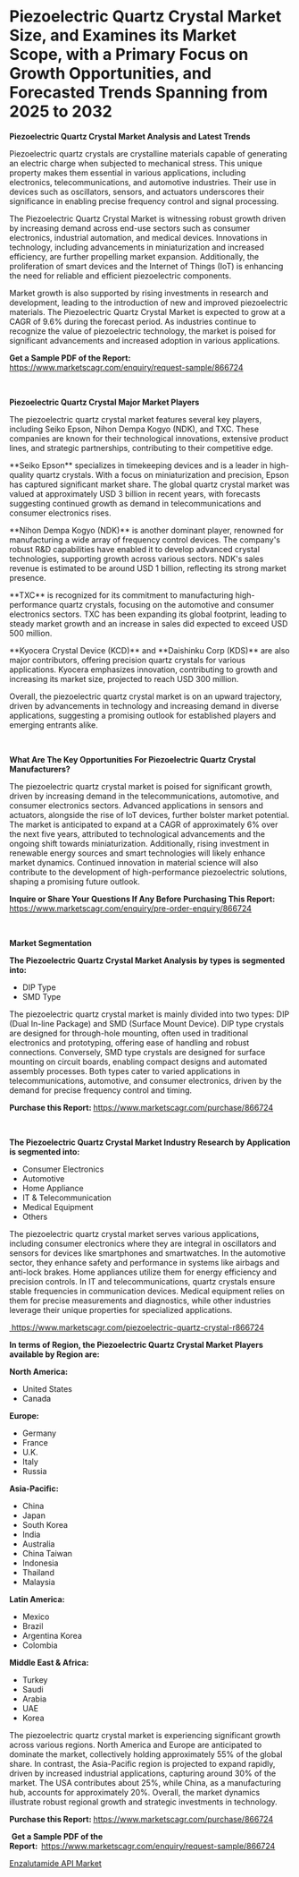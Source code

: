 <p><h1>Piezoelectric Quartz Crystal Market Size, and Examines its Market Scope, with a Primary Focus on Growth Opportunities, and Forecasted Trends Spanning from 2025 to 2032</h1></p><p><strong>Piezoelectric Quartz Crystal Market Analysis and Latest Trends</strong></p>
<p><p>Piezoelectric quartz crystals are crystalline materials capable of generating an electric charge when subjected to mechanical stress. This unique property makes them essential in various applications, including electronics, telecommunications, and automotive industries. Their use in devices such as oscillators, sensors, and actuators underscores their significance in enabling precise frequency control and signal processing.</p><p>The Piezoelectric Quartz Crystal Market is witnessing robust growth driven by increasing demand across end-use sectors such as consumer electronics, industrial automation, and medical devices. Innovations in technology, including advancements in miniaturization and increased efficiency, are further propelling market expansion. Additionally, the proliferation of smart devices and the Internet of Things (IoT) is enhancing the need for reliable and efficient piezoelectric components.</p><p>Market growth is also supported by rising investments in research and development, leading to the introduction of new and improved piezoelectric materials. The Piezoelectric Quartz Crystal Market is expected to grow at a CAGR of 9.6% during the forecast period. As industries continue to recognize the value of piezoelectric technology, the market is poised for significant advancements and increased adoption in various applications.</p></p>
<p><strong>Get a Sample PDF of the Report:&nbsp;</strong> <a href="https://www.marketscagr.com/enquiry/request-sample/866724?utm_campaign=3442&utm_medium=2&utm_source=Github&utm_content=ia&utm_term=01042025&utm_id=piezoelectric-quartz-crystal">https://www.marketscagr.com/enquiry/request-sample/866724</a></p>
<p>&nbsp;</p>
<p><strong>Piezoelectric Quartz Crystal Major Market Players</strong></p>
<p><p>The piezoelectric quartz crystal market features several key players, including Seiko Epson, Nihon Dempa Kogyo (NDK), and TXC. These companies are known for their technological innovations, extensive product lines, and strategic partnerships, contributing to their competitive edge.</p><p>**Seiko Epson** specializes in timekeeping devices and is a leader in high-quality quartz crystals. With a focus on miniaturization and precision, Epson has captured significant market share. The global quartz crystal market was valued at approximately USD 3 billion in recent years, with forecasts suggesting continued growth as demand in telecommunications and consumer electronics rises.</p><p>**Nihon Dempa Kogyo (NDK)** is another dominant player, renowned for manufacturing a wide array of frequency control devices. The company's robust R&D capabilities have enabled it to develop advanced crystal technologies, supporting growth across various sectors. NDK's sales revenue is estimated to be around USD 1 billion, reflecting its strong market presence.</p><p>**TXC** is recognized for its commitment to manufacturing high-performance quartz crystals, focusing on the automotive and consumer electronics sectors. TXC has been expanding its global footprint, leading to steady market growth and an increase in sales did expected to exceed USD 500 million.</p><p>**Kyocera Crystal Device (KCD)** and **Daishinku Corp (KDS)** are also major contributors, offering precision quartz crystals for various applications. Kyocera emphasizes innovation, contributing to growth and increasing its market size, projected to reach USD 300 million.</p><p>Overall, the piezoelectric quartz crystal market is on an upward trajectory, driven by advancements in technology and increasing demand in diverse applications, suggesting a promising outlook for established players and emerging entrants alike.</p></p>
<p>&nbsp;</p>
<p><strong>What Are The Key Opportunities For Piezoelectric Quartz Crystal Manufacturers?</strong></p>
<p><p>The piezoelectric quartz crystal market is poised for significant growth, driven by increasing demand in the telecommunications, automotive, and consumer electronics sectors. Advanced applications in sensors and actuators, alongside the rise of IoT devices, further bolster market potential. The market is anticipated to expand at a CAGR of approximately 6% over the next five years, attributed to technological advancements and the ongoing shift towards miniaturization. Additionally, rising investment in renewable energy sources and smart technologies will likely enhance market dynamics. Continued innovation in material science will also contribute to the development of high-performance piezoelectric solutions, shaping a promising future outlook.</p></p>
<p><strong>Inquire or Share Your Questions If Any Before Purchasing This Report:</strong> <a href="https://www.marketscagr.com/enquiry/pre-order-enquiry/866724?utm_campaign=3442&utm_medium=2&utm_source=Github&utm_content=ia&utm_term=01042025&utm_id=piezoelectric-quartz-crystal">https://www.marketscagr.com/enquiry/pre-order-enquiry/866724</a></p>
<p>&nbsp;</p>
<p><strong>Market Segmentation</strong></p>
<p><strong>The Piezoelectric Quartz Crystal Market Analysis by types is segmented into:</strong></p>
<p><ul><li>DIP Type</li><li>SMD Type</li></ul></p>
<p><p>The piezoelectric quartz crystal market is mainly divided into two types: DIP (Dual In-line Package) and SMD (Surface Mount Device). DIP type crystals are designed for through-hole mounting, often used in traditional electronics and prototyping, offering ease of handling and robust connections. Conversely, SMD type crystals are designed for surface mounting on circuit boards, enabling compact designs and automated assembly processes. Both types cater to varied applications in telecommunications, automotive, and consumer electronics, driven by the demand for precise frequency control and timing.</p></p>
<p><strong>Purchase this Report:&nbsp;</strong><a href="https://www.marketscagr.com/purchase/866724?utm_campaign=3442&utm_medium=2&utm_source=Github&utm_content=ia&utm_term=01042025&utm_id=piezoelectric-quartz-crystal">https://www.marketscagr.com/purchase/866724</a></p>
<p>&nbsp;</p>
<p><strong>The Piezoelectric Quartz Crystal Market Industry Research by Application is segmented into:</strong></p>
<p><ul><li>Consumer Electronics</li><li>Automotive</li><li>Home Appliance</li><li>IT & Telecommunication</li><li>Medical Equipment</li><li>Others</li></ul></p>
<p><p>The piezoelectric quartz crystal market serves various applications, including consumer electronics where they are integral in oscillators and sensors for devices like smartphones and smartwatches. In the automotive sector, they enhance safety and performance in systems like airbags and anti-lock brakes. Home appliances utilize them for energy efficiency and precision controls. In IT and telecommunications, quartz crystals ensure stable frequencies in communication devices. Medical equipment relies on them for precise measurements and diagnostics, while other industries leverage their unique properties for specialized applications.</p></p>
<p><a href="https://www.marketscagr.com/piezoelectric-quartz-crystal-r866724?utm_campaign=3442&utm_medium=2&utm_source=Github&utm_content=ia&utm_term=01042025&utm_id=piezoelectric-quartz-crystal">&nbsp;https://www.marketscagr.com/piezoelectric-quartz-crystal-r866724</a></p>
<p><strong>In terms of Region, the Piezoelectric Quartz Crystal Market Players available by Region are:</strong></p>
<p>
    <p> <strong> North America: </strong>
        <ul>
            <li>United States</li>
            <li>Canada</li>
        </ul>
        </p> 
    <p> <strong> Europe: </strong>
        <ul>
            <li>Germany</li>
            <li>France</li>
            <li>U.K.</li>
            <li>Italy</li>
            <li>Russia</li>
        </ul>
        </p> 
    <p> <strong> Asia-Pacific: </strong>
        <ul>
            <li>China</li>
            <li>Japan</li>
            <li>South Korea</li>
            <li>India</li>
            <li>Australia</li>
            <li>China Taiwan</li>
            <li>Indonesia</li>
            <li>Thailand</li>
            <li>Malaysia</li>
        </ul>
        </p> 
    <p> <strong> Latin America: </strong>
        <ul>
            <li>Mexico</li>
            <li>Brazil</li>
            <li>Argentina Korea</li>
            <li>Colombia</li>
        </ul>
        </p> 
    <p> <strong> Middle East & Africa: </strong>
        <ul>
            <li>Turkey</li>
            <li>Saudi</li>
            <li>Arabia</li>
            <li>UAE</li>
            <li>Korea</li>
        </ul>
    </p>
    </p>
<p><p>The piezoelectric quartz crystal market is experiencing significant growth across various regions. North America and Europe are anticipated to dominate the market, collectively holding approximately 55% of the global share. In contrast, the Asia-Pacific region is projected to expand rapidly, driven by increased industrial applications, capturing around 30% of the market. The USA contributes about 25%, while China, as a manufacturing hub, accounts for approximately 20%. Overall, the market dynamics illustrate robust regional growth and strategic investments in technology.</p></p>
<p><strong>Purchase this Report: </strong><a href="https://www.marketscagr.com/purchase/866724?utm_campaign=3442&utm_medium=2&utm_source=Github&utm_content=ia&utm_term=01042025&utm_id=piezoelectric-quartz-crystal">https://www.marketscagr.com/purchase/866724</a></p>
<p>&nbsp;<strong>Get a Sample PDF of the Report:&nbsp;&nbsp;</strong><a href="https://www.marketscagr.com/enquiry/request-sample/866724?utm_campaign=3442&utm_medium=2&utm_source=Github&utm_content=ia&utm_term=01042025&utm_id=piezoelectric-quartz-crystal">https://www.marketscagr.com/enquiry/request-sample/866724</a></p>
<p><strong></strong></p>
<p><p><a href="https://github.com/forgazerbyjt/Market-Research-Report-List-1/blob/main/enzalutamide-api-market.md?utm_campaign=3442&utm_medium=2&utm_source=Github&utm_content=ia&utm_term=01042025&utm_id=piezoelectric-quartz-crystal">Enzalutamide API Market</a></p></p>